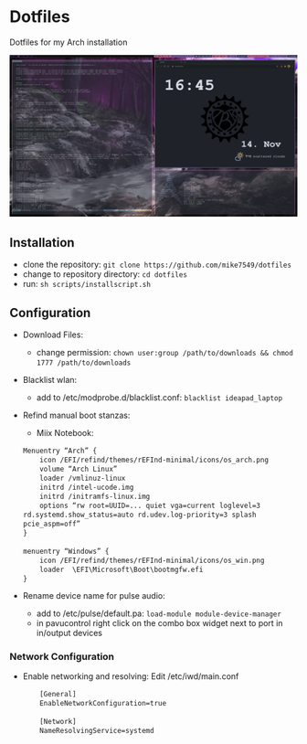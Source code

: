 # Dotfiles
Dotfiles for my Arch installation
<p align="center">
	<img src="pictures/screen.png" alt="Screeny"/>
</p>

## Installation
- clone the repository: `git clone https://github.com/mike7549/dotfiles`
- change to repository directory: `cd dotfiles`
- run: `sh scripts/installscript.sh`

## Configuration
- Download Files:
	- change permission: `chown user:group /path/to/downloads && chmod 1777 /path/to/downloads`
- Blacklist wlan:
	- add to /etc/modprobe.d/blacklist.conf: `blacklist ideapad_laptop`
- Refind manual boot stanzas:
	- Miix Notebook: 
	
	```
	Menuentry “Arch” {
		icon /EFI/refind/themes/rEFInd-minimal/icons/os_arch.png
		volume “Arch Linux”
		loader /vmlinuz-linux
		initrd /intel-ucode.img
		initrd /initramfs-linux.img
		options “rw root=UUID=... quiet vga=current loglevel=3 rd.systemd.show_status=auto rd.udev.log-priority=3 splash pcie_aspm=off”
	}

	menuentry “Windows” {
		icon /EFI/refind/themes/rEFInd-minimal/icons/os_win.png
		loader	\EFI\Microsoft\Boot\bootmgfw.efi
	}
	```
- Rename device name for pulse audio:
	- add to /etc/pulse/default.pa: `load-module module-device-manager`
	- in pavucontrol right click on the combo box widget next to port in in/output devices

### Network Configuration
- Enable networking and resolving:
	Edit /etc/iwd/main.conf
	```
		[General]
		EnableNetworkConfiguration=true

		[Network]
		NameResolvingService=systemd
	```

